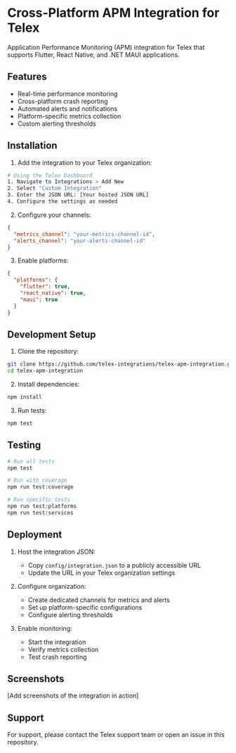 # Cross-Platform APM Integration for Telex

Application Performance Monitoring (APM) integration for Telex that supports Flutter, React Native, and .NET MAUI applications.

## Features

- Real-time performance monitoring
- Cross-platform crash reporting
- Automated alerts and notifications
- Platform-specific metrics collection
- Custom alerting thresholds

## Installation

1. Add the integration to your Telex organization:

```bash
# Using the Telex Dashboard
1. Navigate to Integrations > Add New
2. Select "Custom Integration"
3. Enter the JSON URL: [Your hosted JSON URL]
4. Configure the settings as needed
```

2. Configure your channels:
```json
{
  "metrics_channel": "your-metrics-channel-id",
  "alerts_channel": "your-alerts-channel-id"
}
```

3. Enable platforms:
```json
{
  "platforms": {
    "flutter": true,
    "react_native": true,
    "maui": true
  }
}
```

## Development Setup

1. Clone the repository:
```bash
git clone https://github.com/telex-integrations/telex-apm-integration.git
cd telex-apm-integration
```

2. Install dependencies:
```bash
npm install
```

3. Run tests:
```bash
npm test
```

## Testing

```bash
# Run all tests
npm test

# Run with coverage
npm run test:coverage

# Run specific tests
npm run test:platforms
npm run test:services
```

## Deployment

1. Host the integration JSON:
   - Copy `config/integration.json` to a publicly accessible URL
   - Update the URL in your Telex organization settings

2. Configure organization:
   - Create dedicated channels for metrics and alerts
   - Set up platform-specific configurations
   - Configure alerting thresholds

3. Enable monitoring:
   - Start the integration
   - Verify metrics collection
   - Test crash reporting

## Screenshots

[Add screenshots of the integration in action]

## Support

For support, please contact the Telex support team or open an issue in this repository.
